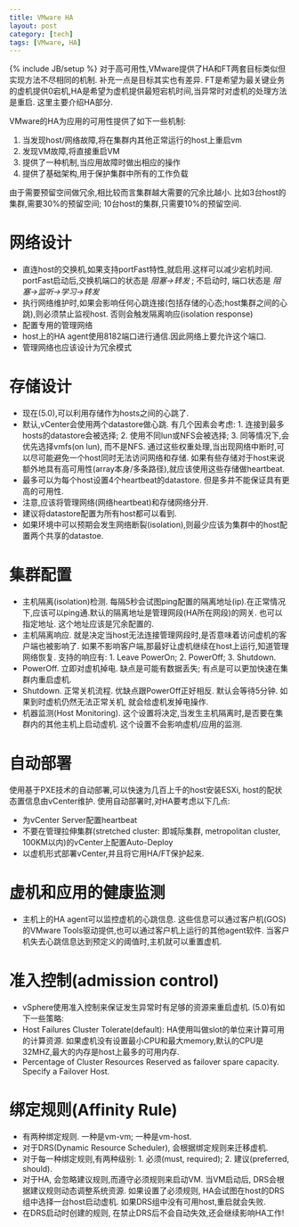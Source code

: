 ```yaml
---
title: VMware HA
layout: post
category: [tech]
tags: [VMware, HA]
---
```

{% include JB/setup %}
对于高可用性,VMware提供了HA和FT两套目标类似但实现方法不尽相同的机制. 补充一点是目标其实也有差异. FT是希望为最关键业务的虚机提供0宕机,HA是希望为虚机提供最短宕机时间,当异常时对虚机的处理方法是重启.  这里主要介绍HA部分.  

VMware的HA为应用的可用性提供了如下一些机制:

1. 当发现host/网络故障,将在集群内其他正常运行的host上重启vm
1. 发现VM故障,将直接重启VM
1. 提供了一种机制,当应用故障时做出相应的操作
1. 提供了基础架构,用于保护集群中所有的工作负载

由于需要预留空间做冗余,相比较而言集群越大需要的冗余比越小. 比如3台host的集群,需要30%的预留空间; 10台host的集群,只需要10%的预留空间.

# 网络设计
+ 直连host的交换机,如果支持portFast特性,就启用.这样可以减少宕机时间. portFast启动后,交换机端口的状态是 _阻塞->转发_ ; 不启动时, 端口状态是 _阻塞->监听->学习->转发_
+ 执行网络维护时,如果会影响任何心跳连接(包括存储的心态;host集群之间的心跳),则必须禁止监视host. 否则会触发隔离响应(isolation response)
+ 配置专用的管理网络
+ host上的HA agent使用8182端口进行通信.因此网络上要允许这个端口.
+ 管理网络也应该设计为冗余模式

# 存储设计
+ 现在(5.0),可以利用存储作为hosts之间的心跳了.
+ 默认,vCenter会使用两个datastore做心跳. 有几个因素会考虑: 1. 连接到最多hosts的datastore会被选择; 2. 使用不同lun或NFS会被选择; 3. 同等情况下,会优先选择vmfs(on lun), 而不是NFS.  通过这些权重处理,当出现网络中断时,可以尽可能避免一个host同时无法访问网络和存储. 如果有些存储对于host来说额外地具有高可用性(array本身/多条路径),就应该使用这些存储做heartbeat.
+ 最多可以为每个host设置4个heartbeat的datastore. 但是多并不能保证具有更高的可用性.
+ 注意,应该将管理网络(网络heartbeat)和存储网络分开.
+ 建议将datastore配置为所有host都可以看到.
+ 如果环境中可以预期会发生网络断裂(isolation),则最少应该为集群中的host配置两个共享的datastoe.

# 集群配置
+ 主机隔离(isolation)检测. 每隔5秒会试图ping配置的隔离地址(ip).在正常情况下,应该可以ping通.默认的隔离地址是管理网段(HA所在网段)的网关. 也可以指定地址. 这个地址应该是冗余配置的.
+ 主机隔离响应. 就是决定当host无法连接管理网段时,是否意味着访问虚机的客户端也被影响了. 如果不影响客户端,那最好让虚机继续在host上运行,知道管理网络恢复. 支持的响应有: 1. Leave PowerOn; 2. PowerOff; 3. Shutdown.
+ PowerOff. 立即对虚机掉电. 缺点是可能有数据丢失; 有点是可以更加快速在集群内重启虚机.
+ Shutdown. 正常关机流程. 优缺点跟PowerOff正好相反. 默认会等待5分钟. 如果到时虚机仍然无法正常关机, 就会给虚机发掉电操作.
+ 机器监测(Host Monitoring). 这个设置将决定,当发生主机隔离时,是否要在集群内的其他主机上启动虚机. 这个设置不会影响虚机/应用的监测.

# 自动部署
使用基于PXE技术的自动部署,可以快速为几百上千的host安装ESXi, host的配状态置信息由vCenter维护. 使用自动部署时,对HA要考虑以下几点:  
+ 为vCenter Server配置heartbeat
+ 不要在管理拉伸集群(stretched cluster: 即城际集群, metropolitan cluster, 100KM以内)的vCenter上配置Auto-Deploy
+ 以虚机形式部署vCenter,并且将它用HA/FT保护起来.

# 虚机和应用的健康监测
+ 主机上的HA agent可以监控虚机的心跳信息. 这些信息可以通过客户机(GOS)的VMware Tools驱动提供,也可以通过客户机上运行的其他agent软件. 当客户机失去心跳信息达到预定义的阈值时,主机就可以重置虚机.

# 准入控制(admission control)
+ vSphere使用准入控制来保证发生异常时有足够的资源来重启虚机. (5.0)有如下一些策略:
+ Host Failures Cluster Tolerate(default): HA使用叫做slot的单位来计算可用的计算资源. 如果虚机没有设置最小CPU和最大memory,默认的CPU是32MHZ,最大的内存是host上最多的可用内存.
+ Percentage of Cluster Resources Reserved as failover spare capacity.
Specify a Failover Host.

# 绑定规则(Affinity Rule)
+ 有两种绑定规则. 一种是vm-vm; 一种是vm-host.
+ 对于DRS(Dynamic Resource Scheduler), 会根据绑定规则来迁移虚机.
+ 对于每一种绑定规则,有两种级别: 1. 必须(must, required); 2. 建议(preferred, should).
+ 对于HA, 会忽略建议规则,而遵守必须规则来启动VM. 当VM启动后, DRS会根据建议规则动态调整系统资源.  如果设置了必须规则, HA会试图在host的DRS组中选择一台host启动虚机. 如果DRS组中没有可用host,重启就会失败.
+ 在DRS启动时创建的规则, 在禁止DRS后不会自动失效,还会继续影响HA工作!



